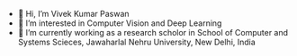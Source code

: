 - 👋 Hi, I’m Vivek Kumar Paswan
- 👀 I’m interested in Computer Vision and Deep Learning
- 🌱 I’m currently working as a research scholor in School of Computer and Systems Scieces, Jawaharlal Nehru University, New Delhi, India

<!---
vkpaswan/vkpaswan is a ✨ special ✨ repository because its `README.md` (this file) appears on your GitHub profile.
You can click the Preview link to take a look at your changes.
--->
